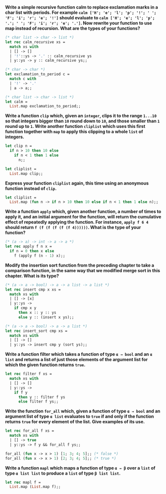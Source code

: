 **Write a simple recursive function calm to replace exclamation marks in a char
list with periods. For example
`calm ['H'; 'e'; 'l'; 'p'; '!'; ' '; 'F'; 'i'; 'r'; 'e'; '!']` should evaluate
to `calm ['H'; 'e'; 'l'; 'p'; '.'; ' '; 'F'; 'i'; 'r'; 'e'; '.']`. Now rewrite
your function to use map instead of recursion. What are the types of your
functions?**

```ocaml
(* char list -> char -> list *)
let rec calm_recursive xs =
  match xs with
  | [] -> []
  | '!'::ys -> '.' :: calm_recursive ys
  | y::ys -> y :: calm_recursive ys;;

(* char -> char *)
let exclamation_to_period c =
  match c with
  | '!' -> '.'
  | a -> a;;

(* char list -> char -> list *)
let calm =
  List.map exclamation_to_period;;
```

**Write a function `clip` which, given an `integer`, clips it to the range
`1...10` so that integers bigger than `10` round down to `10`, and those smaller
than `1` round up to `1`. Write another function `cliplist` which uses this
first function together with `map` to apply this clipping to a whole `list` of
integers.**

```ocaml
let clip n =
  if n > 10 then 10 else
    if n < 1 then 1 else
      n;;

let cliplist =
  List.map clip;;
```

**Express your function `cliplist` again, this time using an anonymous function
instead of `clip`.**

```ocaml
let cliplist =
  List.map (fun n -> if n > 10 then 10 else if n < 1 then 1 else n);;
```

**Write a function `apply` which, given another function, a number of times to
apply it, and an initial argument for the function, will return the cumulative
effect of repeatedly applying the function. For instance, `apply f 6 4` should
return `f (f (f (f (f (f 4))))))`. What is the type of your function?**

```ocaml
(* (a -> a) -> int -> a -> a *)
let rec apply f n x =
  if n = 0 then x else
    f (apply f (n - 1) x);;
```

**Modify the insertion sort function from the preceding chapter to take a
comparison function, in the same way that we modified merge sort in this
chapter. What is its type?**

```ocaml
(* (a -> a -> bool) -> a -> a list -> a list *)
let rec insert cmp x xs =
  match xs with
  | [] -> [x]
  | y::ys ->
    if cmp x y
      then x :: y :: ys
      else y :: (insert x ys);;

(* (a -> a -> bool) -> a -> a list *)
let rec insert_sort cmp xs =
  match xs with
  | [] -> []
  | y::ys -> insert cmp y (sort ys);;
```

**Write a function filter which takes a function of type `α → bool` and an `α
list` and returns a list of just those elements of the argument list for which
the given function returns `true`.**

```ocaml
let rec filter f xs =
  match xs with
  | [] -> []
  | y::ys ->
    if f y
      then y :: filter f ys
      else filter f ys;;
```

**Write the function `for_all` which, given a function of type `α → bool` and an
argument list of type `α list` evaluates to `true` if and only if the function
returns `true` for every element of the list. Give examples of its use.**

```ocaml
let rec for_all f xs =
  match xs with
  | [] -> true
  | y::ys -> f y && for_all f ys;;

for_all (fun x -> x > 1) [1; 3; 4; 5];; (* false *)
for_all (fun x -> x > 1) [2; 3; 4; 5];; (* true *)
```

**Write a function `mapl` which maps a function of type `α → β` over a `list` of
type `α list list` to produce a `list` of type `β list list`.**

```ocaml
let rec mapl f =
  List.map (List.map f);;
```
